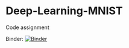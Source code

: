 # Deep-Learning-MNIST
Code assignment  

Binder:
[![Binder](https://mybinder.org/badge_logo.svg)](https://mybinder.org/v2/gh/a2ngerer/Deep-Learning-MNIST/blob/main/Programmentwurf.ipynb)
